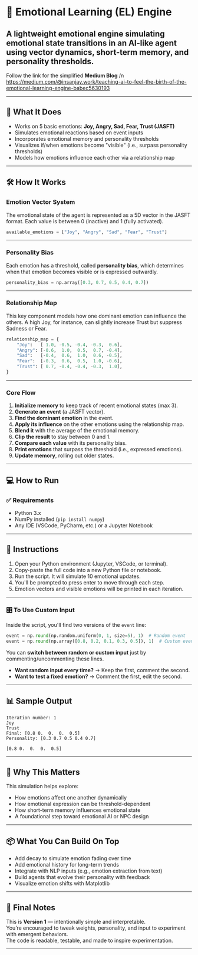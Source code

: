 # 🧠 Emotional Learning (EL) Engine

A lightweight emotional engine simulating emotional state transitions in an AI-like agent using vector dynamics, short-term memory, and personality thresholds.
---
Follow the link for the simplified **Medium Blog** /n
https://medium.com/@insanjay.work/teaching-ai-to-feel-the-birth-of-the-emotional-learning-engine-babec5630193

---

## 📌 What It Does

- Works on 5 basic emotions: **Joy, Angry, Sad, Fear, Trust (JASFT)**
- Simulates emotional reactions based on event inputs
- Incorporates emotional memory and personality thresholds
- Visualizes if/when emotions become "visible" (i.e., surpass personality thresholds)
- Models how emotions influence each other via a relationship map

---

## 🛠 How It Works

### Emotion Vector System

The emotional state of the agent is represented as a 5D vector in the JASFT format. Each value is between 0 (inactive) and 1 (fully activated).

```python
available_emotions = ["Joy", "Angry", "Sad", "Fear", "Trust"]
```

---

### Personality Bias

Each emotion has a threshold, called **personality bias**, which determines when that emotion becomes visible or is expressed outwardly.

```python
personality_bias = np.array([0.3, 0.7, 0.5, 0.4, 0.7])
```

---

### Relationship Map

This key component models how one dominant emotion can influence the others. A high Joy, for instance, can slightly increase Trust but suppress Sadness or Fear.

```python
relationship_map = {
    "Joy":   [ 1.0, -0.5, -0.4, -0.3,  0.6],
    "Angry": [-0.6,  1.0,  0.5,  0.7, -0.4],
    "Sad":   [-0.4,  0.6,  1.0,  0.6, -0.5],
    "Fear":  [-0.3,  0.6,  0.5,  1.0, -0.6],
    "Trust": [ 0.7, -0.4, -0.4, -0.3,  1.0],
}
```

---

### Core Flow

1. **Initialize memory** to keep track of recent emotional states (max 3).
2. **Generate an event** (a JASFT vector).
3. **Find the dominant emotion** in the event.
4. **Apply its influence** on the other emotions using the relationship map.
5. **Blend it** with the average of the emotional memory.
6. **Clip the result** to stay between 0 and 1.
7. **Compare each value** with its personality bias.
8. **Print emotions** that surpass the threshold (i.e., expressed emotions).
9. **Update memory**, rolling out older states.

---

## 💻 How to Run

### ✅ Requirements

- Python 3.x
- NumPy installed (`pip install numpy`)
- Any IDE (VSCode, PyCharm, etc.) or a Jupyter Notebook

---

## 🚀 Instructions

1. Open your Python environment (Jupyter, VSCode, or terminal).
2. Copy-paste the full code into a new Python file or notebook.
3. Run the script. It will simulate 10 emotional updates.
4. You'll be prompted to press enter to move through each step.
5. Emotion vectors and visible emotions will be printed in each iteration.

---

### 🎛️ To Use Custom Input

Inside the script, you'll find two versions of the `event` line:

```python
event = np.round(np.random.uniform(0, 1, size=5), 1)  # Random event
event = np.round(np.array([0.8, 0.2, 0.1, 0.3, 0.5]), 1)  # Custom event
```

You can **switch between random or custom input** just by commenting/uncommenting these lines.

- **Want random input every time?** → Keep the first, comment the second.
- **Want to test a fixed emotion?** → Comment the first, edit the second.

---

## 📊 Sample Output

```
Iteration number: 1
Joy
Trust
Final: [0.8 0.  0.  0.  0.5]
Personality: [0.3 0.7 0.5 0.4 0.7]

[0.8 0.  0.  0.  0.5]
```

---

## 🧪 Why This Matters

This simulation helps explore:

- How emotions affect one another dynamically
- How emotional expression can be threshold-dependent
- How short-term memory influences emotional state
- A foundational step toward emotional AI or NPC design

---

## 📦 What You Can Build On Top

- Add decay to simulate emotion fading over time
- Add emotional history for long-term trends
- Integrate with NLP inputs (e.g., emotion extraction from text)
- Build agents that evolve their personality with feedback
- Visualize emotion shifts with Matplotlib

---

## 🧠 Final Notes

This is **Version 1** — intentionally simple and interpretable.  
You’re encouraged to tweak weights, personality, and input to experiment with emergent behaviors.  
The code is readable, testable, and made to inspire experimentation.

---
